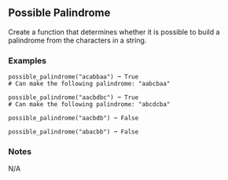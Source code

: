 ## Possible Palindrome

Create a function that determines whether it is possible to build a palindrome from the characters in a string.

### Examples
```
possible_palindrome("acabbaa") ➞ True
# Can make the following palindrome: "aabcbaa"

possible_palindrome("aacbdbc") ➞ True
# Can make the following palindrome: "abcdcba"

possible_palindrome("aacbdb") ➞ False

possible_palindrome("abacbb") ➞ False
```

### Notes
N/A